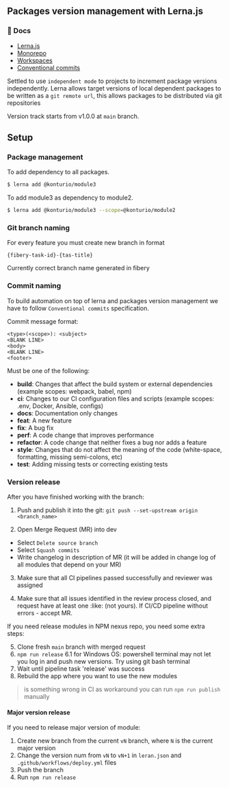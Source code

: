 ## Packages version management with Lerna.js

### 📖 Docs

- [Lerna.js](https://github.com/lerna/lerna)
- [Monorepo](https://en.wikipedia.org/wiki/Monorepo)
- [Workspaces](https://legacy.yarnpkg.com/lang/en/docs/workspaces/)
- [Conventional commits](https://www.conventionalcommits.org/en/v1.0.0/)

Settled to use `independent mode` to projects to increment package versions independently.
Lerna allows target versions of local dependent packages to be written as a `git remote url`, this allows packages to be distributed via git repositories

Version track starts from v1.0.0 at `main` branch.

## Setup

### Package management

To add dependency to all packages.

```sh
$ lerna add @konturio/module3
```

To add module3 as dependency to module2.

```sh
$ lerna add @konturio/module3 --scope=@konturio/module2
```

### Git branch naming

For every feature you must create new branch in format

```
{fibery-task-id}-{tas-title}
```

Currently correct branch name generated in fibery

### Commit naming

To build automation on top of lerna and packages version management we have to follow `Conventional commits` specification.

Commit message format:

```
<type>(<scope>): <subject>
<BLANK LINE>
<body>
<BLANK LINE>
<footer>
```

Must be one of the following:

- **build**: Changes that affect the build system or external dependencies (example scopes: webpack, babel, npm)
- **ci**: Changes to our CI configuration files and scripts (example scopes: .env, Docker, Ansible, configs)
- **docs**: Documentation only changes
- **feat**: A new feature
- **fix**: A bug fix
- **perf**: A code change that improves performance
- **refactor**: A code change that neither fixes a bug nor adds a feature
- **style**: Changes that do not affect the meaning of the code (white-space, formatting, missing semi-colons, etc)
- **test**: Adding missing tests or correcting existing tests

### Version release

After you have finished working with the branch:

1. Push and publish it into the git:
   `git push --set-upstream origin <branch_name>`

2. Open Merge Request (MR) into dev

- Select `Delete source branch`
- Select `Squash commits`
- Write changelog in description of MR (it will be added in change log of all modules that depend on your MR)

3. Make sure that all CI pipelines passed successfully and reviewer was assigned

4. Make sure that all issues identified in the review process closed,
   and request have at least one :like: (not yours). If CI/CD pipeline without errors - accept MR.

If you need release modules in NPM nexus repo, you need some extra steps:

5. Clone fresh `main` branch with merged request
6. `npm run release`
   6.1 for Windows OS: powershell terminal may not let you log in and push new versions. Try using git bash terminal
7. Wait until pipeline task 'release' was success
8. Rebuild the app where you want to use the new modules

> is something wrong in CI as workaround you can run `npm run publish` manually

#### Major version release

If you need to release major version of module:

1. Create new branch from the current `vN` branch, where `N` is the current major version
2. Change the version num from `vN` to `vN+1` in `leran.json` and `.github/workflows/deploy.yml` files
3. Push the branch
4. Run `npm run release`